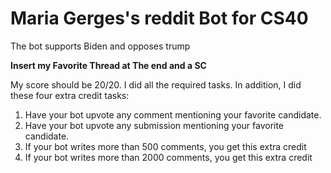 # Maria Gerges's reddit Bot for CS40
The bot supports Biden and opposes trump

**Insert my Favorite Thread at The end and a SC**

My score should be 20/20. I did all the required tasks. In addition, I did these four extra credit tasks: 

1. Have your bot upvote any comment mentioning your favorite candidate.
2. Have your bot upvote any submission mentioning your favorite candidate.
3. If your bot writes more than 500 comments, you get this extra credit
4. If your bot writes more than 2000 comments, you get this extra credit
